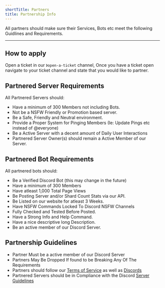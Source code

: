 ```yaml
---
shortTitle: Partners
title: Partnership Info
---
```


All partners should make sure their Services, Bots etc meet the following Guidlines and Requirements.

---

## How to apply
Open a ticket in our `》open-a-ticket` channel, Once you have a ticket open navigate to your ticket channel and state that you would like to partner.

## Partnered Server Requirements
All Partnered Servers should:
- Have a minimum of 300 Members not including Bots.
- Not be a NSFW Friendly or Promotion based server.
- Be a Safe, Friendly and Neutral environment.
- Provide a Proper System for Pinging Members (Ie: Update Pings etc instead of @everyone)
- Be a Active Server with a decent amount of Daily User Interactions
- Partnered Server Owner(s) should remain a Active Member of our Server.

## Partnered Bot Requirements
All partnered bots should:
- Be a Verified Discord Bot (this may change in the future)
- Have a minimum of 300 Members
- Have atleast 1,000 Total Page Views
- Be Posting Server and/or Shard Count Stats via our API.
- Be Listed on our website for atleast 3 Weeks.
- Have NSFW Commands Locked To Discord NSFW Channels
- Fully Checked and Tested Before Posted.
- Have a Strong Info and Help Command.
- Have a nice descriptive long Description.
- Be an active member of our Discord Server.

## Partnership Guidelines
- Partner Must be a active member of our Discord Server
- Partners May Be Dropped If found to be Breaking Any Of The Requirements
- Partners should follow our [Terms of Service](https://infinitybotlist.com/terms) as well as [Discords](https://discord.com/terms)
- Partnered Servers should be in Compliance with the Discord [Server Guidelines](https://discord.com/guidelines)
